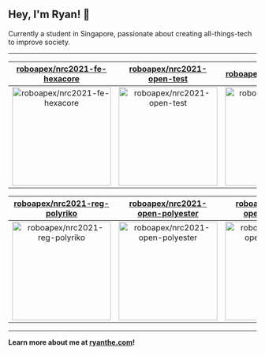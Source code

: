 ## Hey, I'm Ryan! 👋

Currently a student in Singapore, passionate about creating all-things-tech to improve society.

---

| [roboapex/nrc2021-fe-hexacore](https://github.com/roboapex/nrc2021-fe-hexacore) | [roboapex/nrc2021-open-test](https://github.com/roboapex/nrc2021-open-test) | [roboapex/roboapex-help](https://github.com/roboapex/roboapex-help) |
| :-: | :-: | :-: |
| <a href="https://github.com/roboapex/nrc2021-fe-hexacore"><img src="https://github.com/theboi/theboi/raw/main/DISPLAY.jpg" alt="roboapex/nrc2021-fe-hexacore" title="roboapex/nrc2021-fe-hexacore" width="200" height="200"></a> | <a href="https://github.com/roboapex/nrc2021-open-test"><img src="https://github.com/theboi/theboi/raw/main/DISPLAY.jpg" alt="roboapex/nrc2021-open-test" title="roboapex/nrc2021-open-test" width="200" height="200"></a> | <a href="https://github.com/roboapex/roboapex-help"><img src="https://github.com/theboi/theboi/raw/main/DISPLAY.jpg" alt="roboapex/roboapex-help" title="roboapex/roboapex-help" width="200" height="200"></a> |

| [roboapex/nrc2021-reg-polyriko](https://github.com/roboapex/nrc2021-reg-polyriko) | [roboapex/nrc2021-open-polyester](https://github.com/roboapex/nrc2021-open-polyester) | [roboapex/nrc2021-open-polyswag](https://github.com/roboapex/nrc2021-open-polyswag) |
| :-: | :-: | :-: |
| <a href="https://github.com/roboapex/nrc2021-reg-polyriko"><img src="https://github.com/theboi/theboi/raw/main/DISPLAY.jpg" alt="roboapex/nrc2021-reg-polyriko" title="roboapex/nrc2021-reg-polyriko" width="200" height="200"></a> | <a href="https://github.com/roboapex/nrc2021-open-polyester"><img src="https://github.com/theboi/theboi/raw/main/DISPLAY.jpg" alt="roboapex/nrc2021-open-polyester" title="roboapex/nrc2021-open-polyester" width="200" height="200"></a> | <a href="https://github.com/roboapex/nrc2021-open-polyswag"><img src="https://github.com/theboi/theboi/raw/main/DISPLAY.jpg" alt="roboapex/nrc2021-open-polyswag" title="roboapex/nrc2021-open-polyswag" width="200" height="200"></a> |



---

**Learn more about me at [ryanthe.com](https://www.ryanthe.com)!**